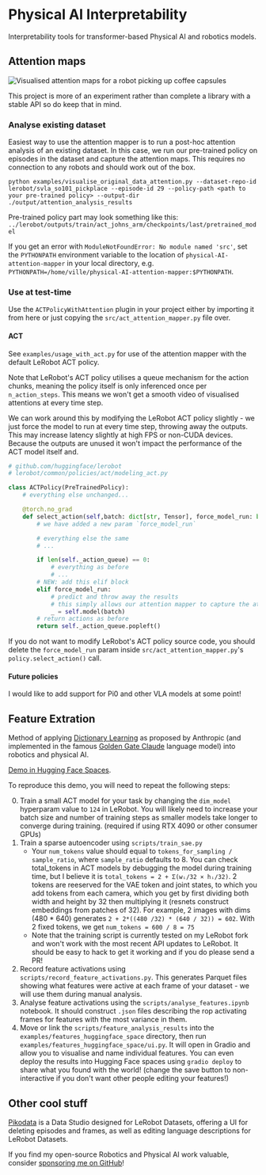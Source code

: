 # Physical AI Interpretability

Interpretability tools for transformer-based Physical AI and robotics models.

## Attention maps

![Visualised attention maps for a robot picking up coffee capsules](https://github.com/villekuosmanen/physical-AI-attention-mapper/blob/main/assets/attention_coffee_prop.gif)

This project is more of an experiment rather than complete a library with a stable API so do keep that in mind.

### Analyse existing dataset

Easiest way to use the attention mapper is to run a post-hoc attention analysis of an existing dataset. In this case, we run our pre-trained policy on episodes in the dataset and capture the attention maps. This requires no connection to any robots and should work out of the box.

```
python examples/visualise_original_data_attention.py --dataset-repo-id lerobot/svla_so101_pickplace --episode-id 29 --policy-path <path to your pre-trained policy> --output-dir ./output/attention_analysis_results
```

Pre-trained policy part may look something like this: `../lerobot/outputs/train/act_johns_arm/checkpoints/last/pretrained_model`

If you get an error with `ModuleNotFoundError: No module named 'src'`, set the `PYTHONPATH` environment variable to the location of `physical-AI-attention-mapper` in your local directory, e.g.  
`PYTHONPATH=/home/ville/physical-AI-attention-mapper:$PYTHONPATH`.

### Use at test-time

Use the `ACTPolicyWithAttention` plugin in your project either by importing it from here or just copying the `src/act_attention_mapper.py` file over.

#### ACT

See `examples/usage_with_act.py` for use of the attention mapper with the default LeRobot ACT policy.

Note that LeRobot's ACT policy utilises a queue mechanism for the action chunks, meaning the policy itself is only inferenced once per `n_action_steps`. This means we won't get a smooth video of visualised attentions at every time step.

We can work around this by modifying the LeRobot ACT policy slightly - we just force the model to run at every time step, throwing away the outputs. This may increase latency slightly at high FPS or non-CUDA devices. Because the outputs are unused it won't impact the performance of the ACT model itself and.

```python
# github.com/huggingface/lerobot
# lerobot/common/policies/act/modeling_act.py

class ACTPolicy(PreTrainedPolicy):
    # everything else unchanged...

    @torch.no_grad
    def select_action(self,batch: dict[str, Tensor], force_model_run: bool = False)
        # we have added a new param `force_model_run`

        # everything else the same
        # ...

        if len(self._action_queue) == 0:
            # everything as before
            # ...
        # NEW: add this elif block
        elif force_model_run:
            # predict and throw away the results
            # this simply allows our attention mapper to capture the attention values during the inference run
            _ = self.model(batch)
        # return actions as before
        return self._action_queue.popleft()
```

If you do not want to modify LeRobot's ACT policy source code, you should delete the `force_model_run` param inside `src/act_attention_mapper.py`'s `policy.select_action()` call.

#### Future policies

I would like to add support for Pi0 and other VLA models at some point! 

## Feature Extration

Method of applying [Dictionary Learning](https://transformer-circuits.pub/2023/monosemantic-features) as proposed by Anthropic (and implemented in the famous [Golden Gate Claude](https://www.anthropic.com/news/golden-gate-claude) language model) into robotics and physical AI.

[Demo in Hugging Face Spaces](https://huggingface.co/spaces/villekuosmanen/act-feature-visualiser).

To reproduce this demo, you will need to repeat the following steps:

0. Train a small ACT model for your task by changing the `dim_model` hyperparam value to `124` in LeRobot. You will likely need to increase your batch size and number of training steps as smaller models take longer to converge during training. (required if using RTX 4090 or other consumer GPUs)
1. Train a sparse autoencoder using `scripts/train_sae.py`
    - Your `num_tokens` value should equal to `tokens_for_sampling / sample_ratio`, where `sample_ratio` defaults to 8. You can check total_tokens in ACT models by debugging the model during training time, but I believe it is `total_tokens = 2 + Σ(wᵢ/32 × hᵢ/32)`. 2 tokens are reeserved for the VAE token and joint states, to which you add tokens from each camera, which you get by first dividing both width and height by 32 then multiplying it (resnets construct embeddings from patches of 32). For example, 2 images with dims (480 * 640) generates `2 + 2*((480 /32) * (640 / 32)) = 602`. With 2 fixed tokens, we get `num_tokens = 600 / 8 = 75`
    - Note that the training script is currently tested on my LeRobot fork and won't work with the most recent API updates to LeRobot. It should be easy to hack to get it working and if you do please send a PR!
2. Record feature activations using `scripts/record_feature_activations.py`. This generates Parquet files showing what features were active at each frame of your dataset - we will use them during manual analysis.
3. Analyse feature activations using the `scripts/analyse_features.ipynb` notebook. It should construct `.json` files describing the rop activating frames for features with the most variance in them.
4. Move or link the `scripts/feature_analysis_results` into the `examples/features_huggingface_space` directory, then run `examples/features_huggingface_space/ui.py`. It will open in Gradio and allow you to visualise and name individual features. You can even deploy the results into Hugging Face spaces using `gradio deploy` to share what you found with the world! (change the save button to non-interactive if you don't want other people editing your features!)

## Other cool stuff

[Pikodata](https://github.com/villekuosmanen/pikodata) is a Data Studio designed for LeRobot Datasets, offering a UI for deleting episodes and frames, as well as editing language descriptions for LeRobot Datasets.

If you find my open-source Robotics and Physical AI work valuable, consider [sponsoring me on GitHub](https://github.com/sponsors/villekuosmanen)!
